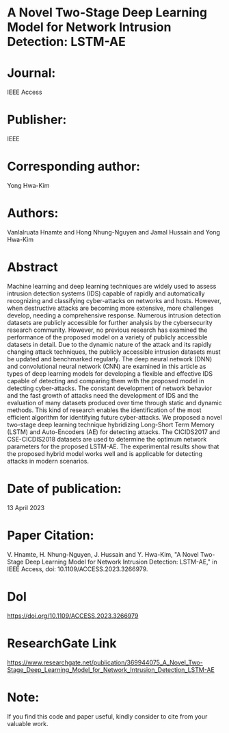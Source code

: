 # A Novel Two-Stage Deep Learning Model for Network Intrusion Detection: LSTM-AE

# Journal:
IEEE Access

# Publisher:
IEEE

# Corresponding author:
Yong Hwa-Kim

# Authors:
Vanlalruata Hnamte and Hong Nhung-Nguyen and Jamal Hussain and Yong Hwa-Kim

# Abstract
Machine learning and deep learning techniques are widely used to assess intrusion detection systems (IDS) capable of rapidly and automatically recognizing and classifying cyber-attacks on networks and hosts. However, when destructive attacks are becoming more extensive, more challenges develop, needing a comprehensive response. Numerous intrusion detection datasets are publicly accessible for further analysis by the cybersecurity research community. However, no previous research has examined the performance of the proposed model on a variety of publicly accessible datasets in detail. Due to the dynamic nature of the attack and its rapidly changing attack techniques, the publicly accessible intrusion datasets must be updated and benchmarked regularly. The deep neural network (DNN) and convolutional neural network (CNN) are examined in this article as types of deep learning models for developing a flexible and effective IDS capable of detecting and comparing them with the proposed model in detecting cyber-attacks. The constant development of network behavior and the fast growth of attacks need the development of IDS and the evaluation of many datasets produced over time through static and dynamic methods. This kind of research enables the identification of the most efficient algorithm for identifying future cyber-attacks. We proposed a novel two-stage deep learning technique hybridizing Long-Short Term Memory (LSTM) and Auto-Encoders (AE) for detecting attacks. The CICIDS2017 and CSE-CICDIS2018 datasets are used to determine the optimum network parameters for the proposed LSTM-AE. The experimental results show that the proposed hybrid model works well and is applicable for detecting attacks in modern scenarios.

# Date of publication:
13 April 2023

# Paper Citation:
V. Hnamte, H. Nhung-Nguyen, J. Hussain and Y. Hwa-Kim, "A Novel Two-Stage Deep Learning Model for Network Intrusion Detection: LSTM-AE," in IEEE Access, doi: 10.1109/ACCESS.2023.3266979.

# DoI
https://doi.org/10.1109/ACCESS.2023.3266979

# ResearchGate Link
https://www.researchgate.net/publication/369944075_A_Novel_Two-Stage_Deep_Learning_Model_for_Network_Intrusion_Detection_LSTM-AE

# Note:
If you find this code and paper useful, kindly consider to cite from your valuable work.
